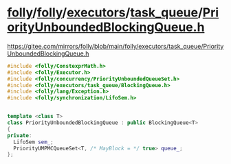 # [folly](https://github.com/facebook/folly)/[folly](https://github.com/facebook/folly/tree/main/folly)/[executors](https://github.com/facebook/folly/tree/main/folly/executors)/[task_queue](https://github.com/facebook/folly/tree/main/folly/executors/task_queue)/[**PriorityUnboundedBlockingQueue.h**](https://github.com/facebook/folly/blob/main/folly/executors/task_queue/PriorityUnboundedBlockingQueue.h)



https://gitee.com/mirrors/folly/blob/main/folly/executors/task_queue/PriorityUnboundedBlockingQueue.h

```C++
#include <folly/ConstexprMath.h>
#include <folly/Executor.h>
#include <folly/concurrency/PriorityUnboundedQueueSet.h>
#include <folly/executors/task_queue/BlockingQueue.h>
#include <folly/lang/Exception.h>
#include <folly/synchronization/LifoSem.h>


template <class T>
class PriorityUnboundedBlockingQueue : public BlockingQueue<T> 
{
private:
  LifoSem sem_;
  PriorityUMPMCQueueSet<T, /* MayBlock = */ true> queue_;
};

```